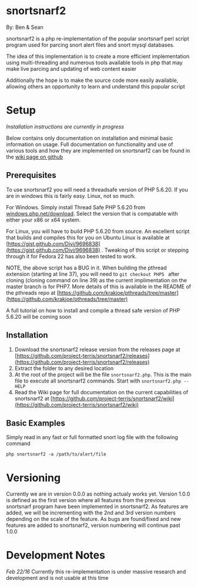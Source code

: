 # snortsnarf2

By: Ben & Sean

snortsnarf2 is a php re-implementation of the popular snortsnarf perl script program used for parcing snort alert files
and snort mysql databases. 

The idea of this implementation is to create a more efficient implementation using multi-threading
and numerous tools available tools in php that may make live parcing and updating of web content easier

Additionally the hope is to make the source code more easily available, allowing others an opportunity to learn
and understand this popular script

# Setup
_Installation instructions are currently in progress_ 

Below contains only documentation on installation and minimal basic
information on usage. Full documentation on functionality and use of 
various tools and how they are implemented on snortsnarf2 can be found
in the [wiki page on github](https://github.com/project-terris/snortsnarf2/wiki)

## Prerequisites
To use snortsnarf2 you will need a threadsafe version of PHP 5.6.20. If you are in windows this is fairly easy. Linux, not so much.

For Windows. Simply install Thread Safe PHP 5.6.20 from [windows.php.net/download](http://windows.php.net/download/). Select the
version that is compatable with either your x86 or x64 system.


For Linux, you will have to build PHP 5.6.20 from source. An excellent 
script that builds and compiles this for you on Ubuntu Linux is available 
at [https://gist.github.com/Divi/9696838](https://gist.github.com/Divi/9696838)
. Tweaking of this script or stepping through it for Fedora 22 has also 
been tested to work. 

NOTE, the above script has a BUG in it. When building the pthread 
extension (starting at line 37), you will need to `git checkout PHP5 ` 
after cloning (cloning command on line 39) as the current implimentation 
on the master branch is for PHP7. More details of this is available in 
the README of the pthreads repo at [https://github.com/krakjoe/pthreads/tree/master](https://github.com/krakjoe/pthreads/tree/master)

A full tutorial on how to install and compile a thread safe version 
of PHP 5.6.20 will be coming soon

## Installation
1. Download the snortsnarf2 release version from the releases page at 
[https://github.com/project-terris/snortsnarf2/releases](https://github.com/project-terris/snortsnarf2/releases)
2. Extract the folder to any desired location
3. At the root of the project will be the file `snortsnarf2.php`. This 
is the main file to execute all snortsnarf2 commands. Start with 
`snortsnarf2.php --HELP`
4. Read the Wiki page for full documentation on the current 
capabilities of snortsnarf2 at [https://github.com/project-terris/snortsnarf2/wiki](https://github.com/project-terris/snortsnarf2/wiki)

## Basic Examples

Simply read in any fast or full formatted snort log file with the following command
```
php snortsnarf2 -a /path/to/alert/file
```


# Versioning
Currently we are in version 0.0.0 as nothing actualy works yet. Version 1.0.0 is defined as the first version where all features from the
previous snortsnarf program have been implemented in snortsnarf2. As features are added, we will be incrementing with the 2nd and 3rd version
numbers depending on the scale of the feature. As bugs are found/fixed and new features are added to snortsnarf2, version numbering will continue
past 1.0.0

# Development Notes
*Feb 22/16*
Currently this re-implementation is under massive research and development and is not usable at this time